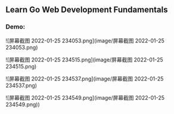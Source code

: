 ## Learn Go Web Development Fundamentals

### Demo:

![屏幕截图 2022-01-25 234053.png](image/屏幕截图 2022-01-25 234053.png)

![屏幕截图 2022-01-25 234515.png](image/屏幕截图 2022-01-25 234515.png)

![屏幕截图 2022-01-25 234537.png](image/屏幕截图 2022-01-25 234537.png)

![屏幕截图 2022-01-25 234549.png](image/屏幕截图 2022-01-25 234549.png))
